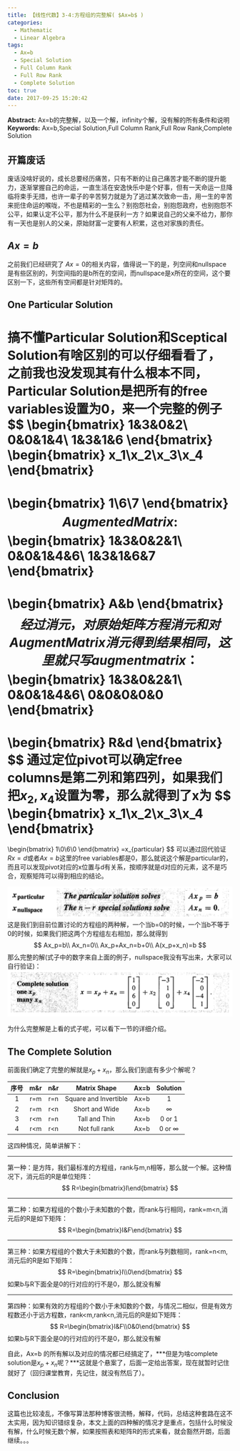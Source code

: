 ```yaml
---
title: 【线性代数】3-4:方程组的完整解( $Ax=b$ )
categories:
  - Mathematic
  - Linear Algebra
tags:
  - Ax=b
  - Special Solution
  - Full Column Rank
  - Full Row Rank
  - Complete Solution
toc: true
date: 2017-09-25 15:20:42
---
```


**Abstract:** Ax=b的完整解，以及一个解，infinity个解，没有解的所有条件和说明
**Keywords:** Ax=b,Special Solution,Full Column Rank,Full Row Rank,Complete Solution

<!--more-->

## 开篇废话
废话没啥好说的，成长总要经历痛苦，只有不断的让自己痛苦才能不断的提升能力，逐渐掌握自己的命运，一直生活在安逸快乐中是个好事，但有一天命运一旦降临将束手无措，也许一辈子的辛苦努力就是为了逃过某次致命一击，用一生的辛苦来扼住命运的喉咙，不也是精彩的一生么？别抱怨社会，别抱怨政府，也别抱怨不公平，如果认定不公平，那为什么不是获利一方？如果说自己的父亲不给力，那你有一天也是别人的父亲，原始财富一定要有人积累，这也对家族的责任。
## $Ax=b$
之前我们已经研究了 $Ax=0$的相关内容，值得说一下的是，列空间和nullspace是有些区别的，列空间指的是b所在的空间，而nullspace是x所在的空间，这个要区别一下，这些所有空间都是针对矩阵的。

## One Particular Solution
搞不懂Particular Solution和Sceptical Solution有啥区别的可以仔细看看了，之前我也没发现其有什么根本不同，Particular Solution是把所有的free variables设置为0，来一个完整的例子
$$
\begin{bmatrix}
1&3&0&2\\
0&0&1&4\\
1&3&1&6
\end{bmatrix}
\begin{bmatrix}
x_1\\x_2\\x_3\\x_4
\end{bmatrix}
=
\begin{bmatrix}
1\\6\\7
\end{bmatrix}
$$
Augmented Matrix:
$$
\begin{bmatrix}
1&3&0&2&1\\
0&0&1&4&6\\
1&3&1&6&7
\end{bmatrix}
=
\begin{bmatrix}
A&b
\end{bmatrix}
$$
经过消元，对原始矩阵方程消元和对Augment Matrix消元得到结果相同，这里就只写augment matrix：
$$
\begin{bmatrix}
1&3&0&2&1\\
0&0&1&4&6\\
0&0&0&0&0
\end{bmatrix}
=
\begin{bmatrix}
R&d
\end{bmatrix}
$$
通过定位pivot可以确定free columns是第二列和第四列，如果我们把$x_2,x_4$设置为零，那么就得到了x为
$$
\begin{bmatrix}
x_1\\x_2\\x_3\\x_4
\end{bmatrix}
=
\begin{bmatrix}
1\\0\\6\\0
\end{bmatrix}
=x_{particular}
$$
可以通过回代验证$Rx=d$或者$Ax=b$这里的free variables都是0，那么就说这个解是particular的，而且可以发现pivot对应的x位置与d有关系，按顺序就是d对应的元素，这不是巧合，观察矩阵可以得到相应的结论。

![particular](Math-Linear-Algebra-Chapter-3-4/particular.png)
这是我们到目前位置讨论的方程组的两种解，一个当b=0的时候，一个当b不等于0的时候，如果我们把这两个方程组左右相加，那么就得到
$$
Ax_p=b\\
Ax_n=0\\
Ax_p+Ax_n=b+0\\
A(x_p+x_n)=b
$$
那么完整的解(式子中的数字来自上面的例子，nullspace我没有写出来，大家可以自行验证)：
![complete](Math-Linear-Algebra-Chapter-3-4/complete.png)

为什么完整解是上看的式子呢，可以看下一节的详细介绍。
## The Complete Solution
前面我们确定了完整的解就是$x_p+x_n$，那么我们到底有多少个解呢？

|序号| m&r | n&r |     Matrix Shape      | Ax=b |   Solution    |
|:---:|:---:|:---:|:---------------------:|:----:|:-------------:|
|1| r=m | r=n | Square and Invertible | Ax=b |       1       |
|2| r=m | r<n |    Short and Wide     | Ax=b |   $\infty$    |
|3| r<m | r=n |     Tall and Thin     | Ax=b |    0 or 1     |
|4| r<m | r<n |     Not full rank     | Ax=b | 0 or $\infty$ |

这四种情况，简单讲解下：

-------
第一种：是方阵，我们最标准的方程组，rank与m,n相等，那么就一个解。这种情况下，消元后的R是单位矩阵：
$$
R=\begin{bmatrix}I\end{bmatrix}
$$

------
第二种：如果方程组的个数小于未知数的个数，而rank与行相同，rank=m<n,消元后的R是如下矩阵：
$$
R=\begin{bmatrix}I&F\end{bmatrix}
$$

------
第三种：如果方程组的个数大于未知数的个数，而rank与列数相同，rank=n<m,消元后的R是如下矩阵：
$$
R=\begin{bmatrix}I\\0\end{bmatrix}
$$
如果b与R下面全是0的行对应的行不是0，那么就没有解

------
第四种：如果有效的方程组的个数小于未知数的个数，与情况二相似，但是有效方程数还小于远方程数，rank<m,rank<n,消元后的R是如下矩阵：
$$
R=\begin{bmatrix}I&F\\0&0\end{bmatrix}
$$
如果b与R下面全是0的行对应的行不是0，那么就没有解

自此，Ax=b 的所有解以及对应的情况都已经搞定了，***但是为啥complete solution是$x_p+x_n$呢？***这就是个悬案了，后面一定给出答案，现在就暂时记住就好了（回归课堂教育，先记住，就没有然后了）。

## Conclusion
这篇也比较凌乱，不像写算法那种博客很流畅，解释，代码，总结这种套路在这不太实用，因为知识错综复杂，本文上面的四种解的情况才是重点，包括什么时候没有解，什么时候无数个解，如果按照表和矩阵R的形式来看，就会豁然开朗，后面继续。。。

